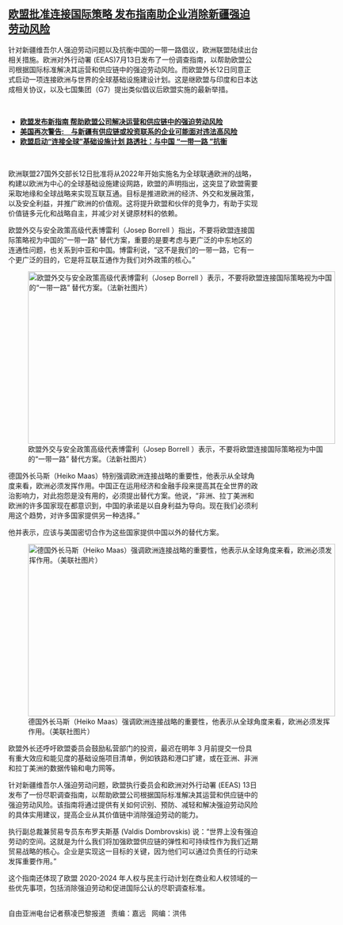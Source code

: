 <!--1626202886000-->
[欧盟批准连接国际策略  发布指南助企业消除新疆强迫劳动风险](https://www.rfa.org/mandarin/yataibaodao/junshiwaijiao/cl-07132021135523.html)
------

<p></p><p>针对新疆维吾尔人强迫劳动问题以及抗衡中国的一带一路倡议，欧洲联盟陆续出台相关措施。欧洲对外行动署 (EEAS)7月13日发布了一份调查指南，以帮助欧盟公司根据国际标准解决其运营和供应链中的强迫劳动风险。而欧盟外长12日同意正式启动一项连接欧洲与世界的全球基础设施建设计划。这是继欧盟与印度和日本达成相关协议，以及七国集团（G7）提出类似倡议后欧盟实施的最新举措。</p><p><br/></p><ul><li><strong><a href="https://www.rfa.org/mandarin/Xinwen/7-07132021114215.html">欧盟发布新指南 帮助欧盟公司解决运营和供应链中的强迫劳动风险</a></strong></li><li><strong><a href="https://www.rfa.org/mandarin/Xinwen/8-07132021135611.html">美国再次警告:　与新疆有供应链或投资联系的企业可能面对违法高风险</a></strong></li><li><a href="https://www.rfa.org/mandarin/Xinwen/1-07122021073933.html"><strong>欧盟启动“连接全球”基础设施计划 路透社：与中国 “一带一路 ”抗衡</strong></a></li></ul><p><br/></p><p>欧洲联盟27国外交部长12日批准将从2022年开始实施名为全球联通欧洲的战略，构建以欧洲为中心的全球基础设施建设网路，欧盟的声明指出，这突显了欧盟需要采取地缘和全球战略来实现互联互通。目标是推进欧洲的经济、外交和发展政策，以及安全利益，并推广欧洲的价值观。这将提升欧盟和伙伴的竞争力，有助于实现价值链多元化和战略自主，并减少对关键原材料的依赖。</p><p>欧盟外交与安全政策高级代表博雷利（Josep Borrell ）指出，不要将欧盟连接国际策略视为中国的“一带一路” 替代方案，重要的是要考虑与更广泛的中东地区的连通性问题，也关系到中亚和中国。博雷利说，“这不是我们的一带一路，它有一个更广泛的目的，它是将互联互通作为我们对外政策的核心。”</p><p><figure class="image-richtext image-inline captioned" style="width:620px;"><img alt="欧盟外交与安全政策高级代表博雷利（Josep Borrell ）表示，不要将欧盟连接国际策略视为中国的“一带一路” 替代方案。（法新社图片）" height="348" src="https://www.rfa.org/mandarin/yataibaodao/junshiwaijiao/cl-07132021135523.html/cl0713b.jpg/@@images/4a56933c-4da2-4e56-b041-52d206f6f2b2.jpeg" title="cl0713b.jpg" width="620"/><figcaption class="image-caption">欧盟外交与安全政策高级代表博雷利（Josep Borrell ）表示，不要将欧盟连接国际策略视为中国的“一带一路” 替代方案。（法新社图片）</figcaption><small></small></figure></p><p>德国外长马斯（Heiko Maas）特别强调欧洲连接战略的重要性，他表示从全球角度来看，欧洲必须发挥作用。中国正在运用经济和金融手段来提高其在全世界的政治影响力，对此抱怨是没有用的，必须提出替代方案。他说，“非洲、拉丁美洲和欧洲的许多国家现在都意识到，中国的承诺是以自身利益为导向。现在我们必须利用这个趋势，对许多国家提供另一种选择。”</p><p>他并表示，应该与美国密切合作为这些国家提供中国以外的替代方案。</p><p><figure class="image-richtext image-inline captioned" style="width:620px;"><img alt="德国外长马斯（Heiko Maas）强调欧洲连接战略的重要性，他表示从全球角度来看，欧洲必须发挥作用。（美联社图片）" height="348" src="https://www.rfa.org/mandarin/yataibaodao/junshiwaijiao/cl-07132021135523.html/cl0713c.jpg/@@images/9e8b40d8-0864-404c-88fc-908836a1e3bf.jpeg" title="cl0713c.jpg" width="620"/><figcaption class="image-caption">德国外长马斯（Heiko Maas）强调欧洲连接战略的重要性，他表示从全球角度来看，欧洲必须发挥作用。（美联社图片）</figcaption><small></small></figure></p><p>欧盟外长还呼吁欧盟委员会鼓励私营部门的投资，最迟在明年 3 月前提交一份具有重大效应和能见度的基础设施项目清单，例如铁路和港口扩建，或在亚洲、非洲和拉丁美洲的数据传输和电力网等。</p><p>针对新疆维吾尔人强迫劳动问题，欧盟执行委员会和欧洲对外行动署 (EEAS) 13日发布了一份尽职调查指南，以帮助欧盟公司根据国际标准解决其运营和供应链中的强迫劳动风险。该指南将通过提供有关如何识别、预防、减轻和解决强迫劳动风险的具体实用建议，提高企业从其价值链中消除强迫劳动的能力。</p><p>执行副总裁兼贸易专员东布罗夫斯基 (Valdis Dombrovskis) 说：“世界上没有强迫劳动的空间。这就是为什么我们将加强欧盟供应链的弹性和可持续性作为我们近期贸易战略的核心。企业是实现这一目标的关键，因为他们可以通过负责任的行动来发挥重要作用。”</p><p>这个指南还体现了欧盟 2020-2024 年人权与民主行动计划在商业和人权领域的一些优先事项，包括消除强迫劳动和促进国际公认的尽职调查标准。</p><p><br/>自由亚洲电台记者蔡凌巴黎报道   责编：嘉远   网编：洪伟</p>
